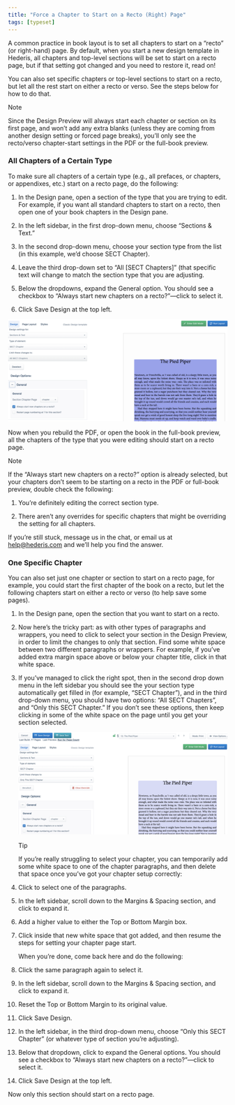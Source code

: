 ```yaml
---
title: "Force a Chapter to Start on a Recto (Right) Page"
tags: [typeset]
---
```

 
<html><body><section data-type="chapter" class="hsecchapter" data-hederis-type="hsecchapter" id="chapter-start-recto" data-pi-attrs="id: chapter-start-recto; data-tags: typeset;" role="doc-chapter" data-tags="typeset" data-author-name=" " data-book-title=" " title="Force a Chapter to Start on a Recto (Right) Page"><p class="hblkp" data-hederis-type="hblkp" id="pw903qpYw">A common practice in book layout is to set all chapters to start on a &#8220;recto&#8221; (or right-hand) page. By default, when you start a new design template in Hederis, all chapters and top-level sections will be set to start on a recto page, but if that setting got changed and you need to restore it, read on!</p><p class="hblkp" data-hederis-type="hblkp" id="pAfHXSReJ">You can also set specific chapters or top-level sections to start on a recto, but let all the rest start on either a recto or verso. See the steps below for how to do that.</p><aside class="hwprbox box" data-hederis-type="hwprbox" id="p1UAZGTC3" data-type="sidebar"><p class="hblktype" data-hederis-type="hblktype" id="pwvd458dT">Note</p><p class="hblkp" data-hederis-type="hblkp" id="pwKXhxefb">Since the Design Preview will always start each chapter or section on its first page, and won&#8217;t add any extra blanks (unless they are coming from another design setting or forced page breaks), you&#8217;ll only see the recto/verso chapter-start settings in the PDF or the full-book preview. </p></aside><section class="hwprsubsection" data-hederis-type="hwprsubsection" id="pj8KDpubR" data-type="subsection" title="All Chapters of a Certain Type"><h1 data-hederis-type="hblktitle" class="hblktitle" id="ppZDk5Nrv">All Chapters of a Certain Type</h1><p class="hblkp" data-hederis-type="hblkp" id="pXizY91Po">To make sure all chapters of a certain type (e.g., all prefaces, or chapters, or appendixes, etc.) start on a recto page, do the following:</p><ol class="hwprnumlist" data-hederis-type="hwprnumlist" id="poMO8OnAP"><li class="hblkoli" data-hederis-type="hblkoli" id="liYbMDfits"><p class="hblkoli" data-hederis-type="hblklip" id="pwLhECYtN">In the Design pane, open a section of the type that you are trying to edit. For example, if you want all standard chapters to start on a recto, then open one of your book chapters in the Design pane.</p></li><li class="hblkoli" data-hederis-type="hblkoli" id="liXRixvVx6"><p class="hblkoli" data-hederis-type="hblklip" id="pEDYih0r4">In the left sidebar, in the first drop-down menu, choose &#8220;Sections &amp; Text.&#8221;</p></li><li class="hblkoli" data-hederis-type="hblkoli" id="lipRVHwrgq"><p class="hblkoli" data-hederis-type="hblklip" id="p3m7JFqI1">In the second drop-down menu, choose your section type from the list (in this example, we&#8217;d choose SECT Chapter).</p></li><li class="hblkoli" data-hederis-type="hblkoli" id="liLaSZxsjq"><p class="hblkoli" data-hederis-type="hblklip" id="pGiT3wN1j">Leave the third drop-down set to &#8220;All [SECT Chapters]&#8221; (that specific text will change to match the section type that you are adjusting.</p></li><li class="hblkoli" data-hederis-type="hblkoli" id="li97Q8pIGH"><p class="hblkoli" data-hederis-type="hblklip" id="pOS1LwZAB">Below the dropdowns, expand the General option. You should see a checkbox to &#8220;Always start new chapters on a recto?&#8221;&#8212;click to select it.</p></li><li class="hblkoli" data-hederis-type="hblkoli" id="liWLruOI4a"><p class="hblkoli" data-hederis-type="hblklip" id="pWiFRoNEJ">Click Save Design at the top left.</p></li></ol><img data-hederis-type="hblkimg" class="hblkimg" id="pnTRfB7fM" src="/images/recto1.png" data-img-src="/images/recto1.png"/><p class="hblkp" data-hederis-type="hblkp" id="po9QVbNMs">Now when you rebuild the PDF, or open the book in the full-book preview, all the chapters of the type that you were editing should start on a recto page.</p><aside class="hwprbox box" data-hederis-type="hwprbox" id="pUcmjcQqk" data-type="sidebar"><p class="hblktype" data-hederis-type="hblktype" id="pgdVIC7Sq">Note</p><p class="hblkp" data-hederis-type="hblkp" id="pApMYqzJL">If the &#8220;Always start new chapters on a recto?&#8221; option is already selected, but your chapters don&#8217;t seem to be starting on a recto in the PDF or full-book preview, double check the following:</p><ol class="hwprnumlist" data-hederis-type="hwprnumlist" id="p13FamlhQ"><li class="hblkoli" data-hederis-type="hblkoli" id="liT5XahnMn"><p class="hblkoli" data-hederis-type="hblklip" id="pCtcNRsa7">You&#8217;re definitely editing the correct section type.</p></li><li class="hblkoli" data-hederis-type="hblkoli" id="lihUqtOUSL"><p class="hblkoli" data-hederis-type="hblklip" id="pNro2vQ2m">There aren&#8217;t any overrides for specific chapters that might be overriding the setting for all chapters.</p></li></ol><p class="hblkp" data-hederis-type="hblkp" id="pwzZKrU1p">If you&#8217;re still stuck, message us in the chat, or email us at <a href="mailto:help@hederis.com" class="hspana" data-hederis-type="hspana" id="pzb6bS8rF">help@hederis.com</a> and we&#8217;ll help you find the answer.</p></aside></section><section class="hwprsubsection" data-hederis-type="hwprsubsection" id="pRHANcJsh" data-type="subsection" title="One Specific Chapter"><h1 data-hederis-type="hblktitle" class="hblktitle" id="ppZOsnIJX">One Specific Chapter</h1><p class="hblkp" data-hederis-type="hblkp" id="pOWUwRqXi">You can also set just one chapter or section to start on a recto page, for example, you could start the first chapter of the book on a recto, but let the following chapters start on either a recto or verso (to help save some pages).</p><ol class="hwprnumlist" data-hederis-type="hwprnumlist" id="pY0xeNJID"><li class="hblkoli" data-hederis-type="hblkoli" id="lijAzV4oR1"><p class="hblkoli" data-hederis-type="hblklip" id="pMPfGXMK5">In the Design pane, open the section that you want to start on a recto.</p></li><li class="hblkoli" data-hederis-type="hblkoli" id="li4kGnrPts"><p class="hblkoli" data-hederis-type="hblklip" id="pvtrPLU2q">Now here&#8217;s the tricky part: as with other types of paragraphs and wrappers, you need to click to select your section in the Design Preview, in order to limit the changes to only that section. Find some white space between two different paragraphs or wrappers. For example, if you&#8217;ve added extra margin space above or below your chapter title, click in that white space.</p></li><li class="hblkoli" data-hederis-type="hblkoli" id="liF0i4g3Jc"><p class="hblkoli" data-hederis-type="hblklip" id="pDj7bNRkI">If you&#8217;ve managed to click the right spot, then in the second drop down menu in the left sidebar you should see the your section type automatically get filled in (for example, &#8220;SECT Chapter&#8221;), and in the third drop-down menu, you should have two options: &#8220;All SECT Chapters&#8221;, and &#8220;Only this SECT Chapter.&#8221; If you don&#8217;t see these options, then keep clicking in some of the white space on the page until you get your section selected.</p><img data-hederis-type="hblkimg" class="hblkimg" id="p2JGmImPn" src="/images/recto2.png" data-img-src="/images/recto2.png"/><aside class="hwprbox box" data-hederis-type="hwprbox" id="pW1OsgZs9" data-type="sidebar"><p class="hblktype" data-hederis-type="hblktype" id="pRJTsUTBp">Tip</p><p class="hblkp" data-hederis-type="hblkp" id="pzeLvej8j">If you&#8217;re really struggling to select your chapter, you can temporarily add some white space to one of the chapter paragraphs, and then delete that space once you&#8217;ve got your chapter setup correctly:</p><li class="hblkoli" data-hederis-type="hblkoli" id="liIieAYP9g"><p class="hblkoli" data-hederis-type="hblklip" id="pQg4QB3Lf">Click to select one of the paragraphs.</p></li><li class="hblkoli" data-hederis-type="hblkoli" id="lijccxGezl"><p class="hblkoli" data-hederis-type="hblklip" id="pI8WGE8F3">In the left sidebar, scroll down to the Margins &amp; Spacing section, and click to expand it.</p></li><li class="hblkoli" data-hederis-type="hblkoli" id="liz3ongbMJ"><p class="hblkoli" data-hederis-type="hblklip" id="pgAYn6TiI">Add a higher value to either the Top or Bottom Margin box.</p></li><li class="hblkoli" data-hederis-type="hblkoli" id="liWEpUZPBm"><p class="hblkoli" data-hederis-type="hblklip" id="p7ktn3pFr">Click inside that new white space that got added, and then resume the steps for setting your chapter page start. </p><p class="hblkp" data-hederis-type="hblkp" id="pael58aaf">When you&#8217;re done, come back here and do the following:</p></li><li class="hblkoli" data-hederis-type="hblkoli" id="liYGFvhXrO"><p class="hblkoli" data-hederis-type="hblklip" id="pPJsgPpWu">Click the same paragraph again to select it.</p></li><li class="hblkoli" data-hederis-type="hblkoli" id="liZATFxzGX"><p class="hblkoli" data-hederis-type="hblklip" id="pM2RotUv1">In the left sidebar, scroll down to the Margins &amp; Spacing section, and click to expand it.</p></li><li class="hblkoli" data-hederis-type="hblkoli" id="li57dRLzev"><p class="hblkoli" data-hederis-type="hblklip" id="pZnaSOQCS">Reset the Top or Bottom Margin to its original value.</p></li><li class="hblkoli" data-hederis-type="hblkoli" id="liUmQ7IgcJ"><p class="hblkoli" data-hederis-type="hblklip" id="pq3w0bett">Click Save Design.</p></li></aside></li><li class="hblkoli" data-hederis-type="hblkoli" id="li0jEfBkNF"><p class="hblkoli" data-hederis-type="hblklip" id="pDiW66qUl">In the left sidebar, in the third drop-down menu, choose &#8220;Only this SECT Chapter&#8221; (or whatever type of section you&#8217;re adjusting).</p></li><li class="hblkoli" data-hederis-type="hblkoli" id="liYncw1wRm"><p class="hblkoli" data-hederis-type="hblklip" id="p6NqMbLSC">Below that dropdown, click to expand the General options. You should see a checkbox to &#8220;Always start new chapters on a recto?&#8221;&#8212;click to select it.</p></li><li class="hblkoli" data-hederis-type="hblkoli" id="litMhLGNHM"><p class="hblkoli" data-hederis-type="hblklip" id="pqOp9UXej">Click Save Design at the top left.</p></li></ol><p class="hblkp" data-hederis-type="hblkp" id="pz7OwXX37">Now only this section should start on a recto page.</p></section></section></body></html>
